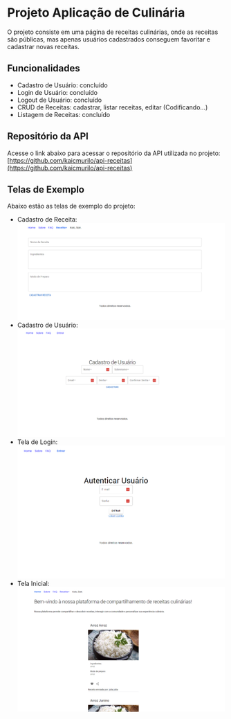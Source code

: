 # Projeto Aplicação de Culinária

O projeto consiste em uma página de receitas culinárias, onde as receitas são públicas, mas apenas usuários cadastrados conseguem favoritar e cadastrar novas receitas.

## Funcionalidades

- Cadastro de Usuário: concluído
- Login de Usuário: concluído
- Logout de Usuário: concluído
- CRUD de Receitas: cadastrar, listar receitas, editar (Codificando...)
- Listagem de Receitas: concluído

## Repositório da API

Acesse o link abaixo para acessar o repositório da API utilizada no projeto:
[https://github.com/kaicmurilo/api-receitas](https://github.com/kaicmurilo/api-receitas)

## Telas de Exemplo

Abaixo estão as telas de exemplo do projeto:

- Cadastro de Receita:
  ![Cadastro de Receita](https://github.com/kaicmurilo/front-receitas/blob/main/imagensExemplos/cadastro%20de%20receita.png)
- Cadastro de Usuário:
  ![Cadastro de Usuário](https://github.com/kaicmurilo/front-receitas/blob/main/imagensExemplos/cadastro%20de%20usuario.png)
- Tela de Login:
  ![Tela de Login](https://github.com/kaicmurilo/front-receitas/blob/main/imagensExemplos/logar.png)
- Tela Inicial:
  ![Tela Inicial](https://github.com/kaicmurilo/front-receitas/blob/main/imagensExemplos/tela%20inicial.png)
